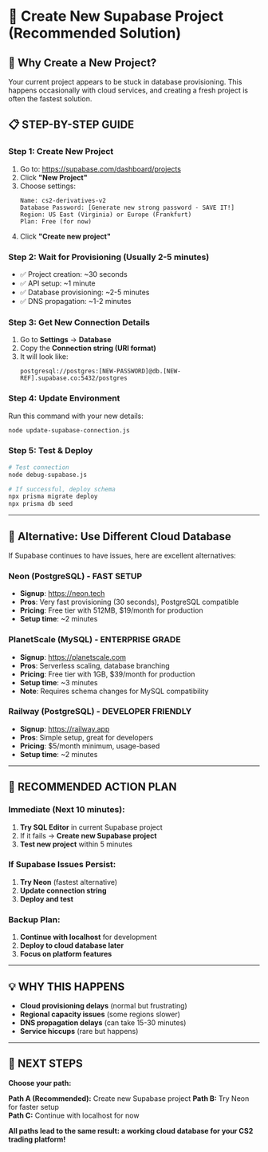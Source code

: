 # 🚀 Create New Supabase Project (Recommended Solution)

## 🎯 **Why Create a New Project?**
Your current project appears to be stuck in database provisioning. This happens occasionally with cloud services, and creating a fresh project is often the fastest solution.

## 📋 **STEP-BY-STEP GUIDE**

### **Step 1: Create New Project**
1. Go to: https://supabase.com/dashboard/projects
2. Click **"New Project"**
3. Choose settings:
   ```
   Name: cs2-derivatives-v2
   Database Password: [Generate new strong password - SAVE IT!]
   Region: US East (Virginia) or Europe (Frankfurt)
   Plan: Free (for now)
   ```
4. Click **"Create new project"**

### **Step 2: Wait for Provisioning (Usually 2-5 minutes)**
- ✅ Project creation: ~30 seconds
- ✅ API setup: ~1 minute  
- ✅ Database provisioning: ~2-5 minutes
- ✅ DNS propagation: ~1-2 minutes

### **Step 3: Get New Connection Details**
1. Go to **Settings** → **Database**
2. Copy the **Connection string (URI format)**
3. It will look like:
   ```
   postgresql://postgres:[NEW-PASSWORD]@db.[NEW-REF].supabase.co:5432/postgres
   ```

### **Step 4: Update Environment**
Run this command with your new details:
```bash
node update-supabase-connection.js
```

### **Step 5: Test & Deploy**
```bash
# Test connection
node debug-supabase.js

# If successful, deploy schema
npx prisma migrate deploy
npx prisma db seed
```

---

## 🔄 **Alternative: Use Different Cloud Database**

If Supabase continues to have issues, here are excellent alternatives:

### **Neon (PostgreSQL) - FAST SETUP**
- **Signup**: https://neon.tech
- **Pros**: Very fast provisioning (30 seconds), PostgreSQL compatible
- **Pricing**: Free tier with 512MB, $19/month for production
- **Setup time**: ~2 minutes

### **PlanetScale (MySQL) - ENTERPRISE GRADE**
- **Signup**: https://planetscale.com
- **Pros**: Serverless scaling, database branching
- **Pricing**: Free tier with 1GB, $39/month for production
- **Setup time**: ~3 minutes
- **Note**: Requires schema changes for MySQL compatibility

### **Railway (PostgreSQL) - DEVELOPER FRIENDLY**
- **Signup**: https://railway.app
- **Pros**: Simple setup, great for developers
- **Pricing**: $5/month minimum, usage-based
- **Setup time**: ~2 minutes

---

## 🎯 **RECOMMENDED ACTION PLAN**

### **Immediate (Next 10 minutes):**
1. **Try SQL Editor** in current Supabase project
2. If it fails → **Create new Supabase project**
3. **Test new project** within 5 minutes

### **If Supabase Issues Persist:**
1. **Try Neon** (fastest alternative)
2. **Update connection string**
3. **Deploy and test**

### **Backup Plan:**
1. **Continue with localhost** for development
2. **Deploy to cloud database later**
3. **Focus on platform features**

---

## 💡 **WHY THIS HAPPENS**

- **Cloud provisioning delays** (normal but frustrating)
- **Regional capacity issues** (some regions slower)
- **DNS propagation delays** (can take 15-30 minutes)
- **Service hiccups** (rare but happens)

---

## 🚀 **NEXT STEPS**

**Choose your path:**

**Path A (Recommended):** Create new Supabase project
**Path B:** Try Neon for faster setup  
**Path C:** Continue with localhost for now

**All paths lead to the same result: a working cloud database for your CS2 trading platform!** 